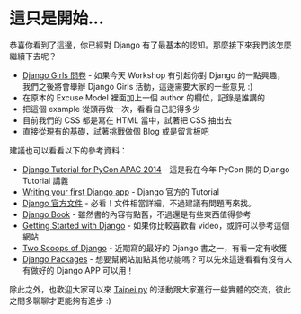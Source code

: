 # 這只是開始...

恭喜你看到了這邊，你已經對 Django 有了最基本的認知。那麼接下來我們該怎麼繼續下去呢？

* [Django Girls 問卷](http://bit.ly/djangogirls) - 如果今天 Workshop 有引起你對 Django 的一點興趣，我們之後將會舉辦 Django Girls 活動，這邊需要大家的一些意見 :)
* 在原本的 Excuse Model 裡面加上一個 author 的欄位，記錄是誰講的
* 把這個 example 從頭再做一次，看看自己記得多少
* 目前我們的 CSS 都是寫在 HTML 當中，試著把 CSS 抽出去
* 直接從現有的基礎，試著挑戰做個 Blog 或是留言板吧

建議也可以看看以下的參考資料：

* [Django Tutorial for PyCon APAC 2014](http://daikeren.github.io/django_tutorial/) - 這是我在今年 PyCon 開的 Django Tutorial 講義
* [Writing your first Django app](https://docs.djangoproject.com/en/1.6/intro/tutorial01/) - Django 官方的 Tutorial
* [Django 官方文件](https://www.djangoproject.com/) - 必看！文件相當詳細，不過建議有問題再來找。
* [Django Book](http://www.djangobook.com/en/2.0/index.html) - 雖然書的內容有點舊，不過還是有些東西值得參考
* [Getting Started with Django](http://gettingstartedwithdjango.com/) - 如果你比較喜歡看 video，或許可以參考這個網站
* [Two Scoops of Django](http://www.amazon.com/Two-Scoops-Django-Best-Practices/dp/098146730X) - 近期寫的最好的 Django 書之一，有看一定有收獲
* [Django Packages](https://www.djangopackages.com/) - 想要幫網站加點其他功能嗎？可以先來這邊看看有沒有人有做好的 Django APP 可以用！

除此之外，也歡迎大家可以來 [Taipei.py](http://www.meetup.com/Taipei-py/) 的活動跟大家進行一些實體的交流，彼此之間多聊聊才更能夠有進步 :)
